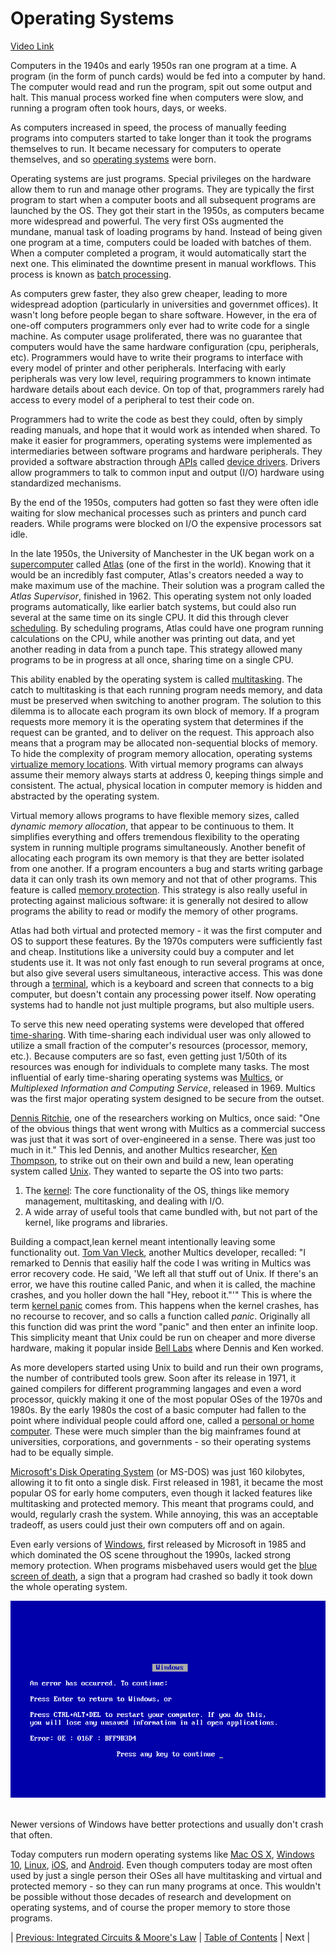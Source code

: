 # Operating Systems
[Video Link](https://youtu.be/26QPDBe-NB8)

Computers in the 1940s and early 1950s ran one program at a time. A program (in the form of punch cards) would be fed into a computer by hand. The computer would read and run the program, spit out some output and halt. This manual process worked fine when computers were slow, and running a program often took hours, days, or weeks.

As computers increased in speed, the process of manually feeding programs into computers started to take longer than it took the programs themselves to run. It became necessary for computers to operate themselves, and so [operating systems](../glossary/README.md#operating-system) were born.

Operating systems are just programs. Special privileges on the hardware allow them to run and manage other programs. They are typically the first program to start when a computer boots and all subsequent programs are launched by the OS. They got their start in the 1950s, as computers became more widespread and powerful. The very first OSs augmented the mundane, manual task of loading programs by hand. Instead of being given one program at a time, computers could be loaded with batches of them. When a computer completed a program, it would automatically start the next one. This eliminated the downtime present in manual workflows. This process is known as [batch processing](../glossary/README.md#batch-processing).

As computers grew faster, they also grew cheaper, leading to more widespread adoption (particularly in universities and governmet offices). It wasn't long before people began to share software. However, in the era of one-off computers programmers only ever had to write code for a single machine. As computer usage proliferated, there was no guarantee that computers would have the same hardware configuration (cpu, peripherals, etc). Programmers would have to write their programs to interface with every model of printer and other peripherals. Interfacing with early peripherals was very low level, requiring programmers to known intimate hardware details about each device. On top of that, programmers rarely had access to every model of a peripheral to test their code on.

Programmers had to write the code as best they could, often by simply reading manuals, and hope that it would work as intended when shared. To make it easier for programmers, operating systems were implemented as intermediaries between software programs and hardware peripherals. They provided a software abstraction through [APIs](../glossary/README.md#api) called [device drivers](../glossary/README.md#device-driver). Drivers allow programmers to talk to common input and output (I/O) hardware using standardized mechanisms.

By the end of the 1950s, computers had gotten so fast they were often idle waiting for slow mechanical processes such as printers and punch card readers. While programs were blocked on I/O the expensive processors sat idle.

In the late 1950s, the University of Manchester in the UK began work on a [supercomputer](../glossary/README.md#supercomputer) called [Atlas](https://en.wikipedia.org/wiki/Atlas_(computer)) (one of the first in the world). Knowing that it would be an incredibly fast computer, Atlas's creators needed a way to make maximum use of the machine. Their solution was a program called the _Atlas Supervisor_, finished in 1962. This operating system not only loaded programs automatically, like earlier batch systems, but could also run several at the same time on its single CPU. It did this through clever [scheduling](../glossary/README.md#scheduling). By scheduling programs, Atlas could have one program running calculations on the CPU, while another was printing out data, and yet another reading in data from a punch tape. This strategy allowed many programs to be in progress at all once, sharing time on a single CPU.

This ability enabled by the operating system is called [multitasking](../glossary/README.md#multitasking). The catch to multitasking is that each running program needs memory, and data must be preserved when switching to another program. The solution to this dilemma is to allocate each program its own block of memory. If a program requests more memory it is the operating system that determines if the request can be granted, and to deliver on the request. This approach also means that a program may be allocated non-sequential blocks of memory. To hide the complexity of program memory allocation, operating systems [virtualize memory locations](../glossary/README.md#virtual-memory). With virtual memory programs can always assume their memory always starts at address 0, keeping things simple and consistent. The actual, physical location in computer memory is hidden and abstracted by the operating system.

Virtual memory allows programs to have flexible memory sizes, called _dynamic memory allocation_, that appear to be continuous to them. It simplifies everything and offers tremendous flexibility to the operating system in running multiple programs simultaneously. Another benefit of allocating each program its own memory is that they are better isolated from one another. If a program encounters a bug and starts writing garbage data it can only trash its own memory and not that of other programs. This feature is called [memory protection](../glossary/README.md#memory-protection). This strategy is also really useful in protecting against malicious software: it is generally not desired to allow programs the ability to read or modify the memory of other programs.

Atlas had both virtual and protected memory - it was the first computer and OS to support these features. By the 1970s computers were sufficiently fast and cheap. Institutions like a university could buy a computer and let students use it. It was not only fast enough to run several programs at once, but also give several users simultaneous, interactive access. This was done through a [terminal](../glossary/README.md#computer-terminal), which is a keyboard and screen that connects to a big computer, but doesn't contain any processing power itself. Now operating systems had to handle not just multiple programs, but also multiple users.

To serve this new need operating systems were developed that offered [time-sharing](../glossary/README.md#time-sharing). With time-sharing each individual user was only allowed to utilize a small fraction of the computer's resources (processor, memory, etc.). Because computers are so fast, even getting just 1/50th of its resources was enough for individuals to complete many tasks. The most influential of early time-sharing operating systems was [Multics](https://en.wikipedia.org/wiki/Multics), or _Multiplexed Information and Computing Service_, released in 1969. Multics was the first major operating system designed to be secure from the outset.

[Dennis Ritchie](https://en.wikipedia.org/wiki/Dennis_Ritchie), one of the researchers working on Multics, once said: "One of the obvious things that went wrong with Multics as a commercial success was just that it was sort of over-engineered in a sense. There was just too much in it." This led Dennis, and another Multics researcher, [Ken Thompson](https://en.wikipedia.org/wiki/Ken_Thompson), to strike out on their own and build a new, lean operating system called [Unix](../glossary/README.md#unix). They wanted to separte the OS into two parts:
1. The [kernel](../glossary/README.md#kernel): The core functionality of the OS, things like memory management, multitasking, and dealing with I/O.
2. A wide array of useful tools that came bundled with, but not part of the kernel, like programs and libraries.

Building a compact,lean kernel meant intentionally leaving some functionality out. [Tom Van Vleck](https://en.wikipedia.org/wiki/Tom_Van_Vleck), another Multics developer, recalled: "I remarked to Dennis that easiliy half the code I was writing in Multics was error recovery code. He said, 'We left all that stuff out of Unix. If there's an error, we have this routine called Panic, and when it is called, the machine crashes, and you holler down the hall "Hey, reboot it."'" This is where the term [kernel panic](https://en.wikipedia.org/wiki/Kernel_panic) comes from. This happens when the kernel crashes, has no recourse to recover, and so calls a function called _panic_. Originally all this function did was print the word "panic" and then enter an infinite loop. This simplicity meant that Unix could be run on cheaper and more diverse hardware, making it popular inside [Bell Labs](https://en.wikipedia.org/wiki/Bell_Labs) where Dennis and Ken worked.

As more developers started using Unix to build and run their own programs, the number of contributed tools grew. Soon after its release in 1971, it gained compilers for different programming langages and even a word processor, quickly making it one of the most popular OSes of the 1970s and 1980s. By the early 1980s the cost of a basic computer had fallen to the point where individual people could afford one, called a [personal or home computer](../glossary/README.md#personal-computer). These were much simpler than the big mainframes found at universities, corporations, and governments - so their operating systems had to be equally simple.

[Microsoft's Disk Operating System](https://en.wikipedia.org/wiki/MS-DOS) (or MS-DOS) was just 160 kilobytes, allowing it to fit onto a single disk. First released in 1981, it became the most popular OS for early home computers, even though it lacked features like multitasking and protected memory. This meant that programs could, and would, regularly crash the system. While annoying, this was an acceptable tradeoff, as users could just their own computers off and on again.

Even early versions of [Windows](https://en.wikipedia.org/wiki/Microsoft_Windows), first released by Microsoft in 1985 and which dominated the OS scene throughout the 1990s, lacked strong memory protection. When programs misbehaved users would get the [blue screen of death](https://en.wikipedia.org/wiki/Blue_screen_of_death), a sign that a program had crashed so badly it took down the whole operating system.

![A blue screen of death, as appears on Windows 9x](./Windows_9X_BSOD.png)
<br /><br />

Newer versions of Windows have better protections and usually don't crash that often.

Today computers run modern operating systems like [Mac OS X](https://en.wikipedia.org/wiki/MacOS), [Windows 10](https://en.wikipedia.org/wiki/Windows_10), [Linux](https://en.wikipedia.org/wiki/Linux), [iOS](https://en.wikipedia.org/wiki/IOS), and [Android](https://en.wikipedia.org/wiki/Android_(operating_system)). Even though computers today are most often used by just a single person their OSes all have multitasking and virtual and protected memory - so they can run many programs at once. This wouldn't be possible without those decades of research and development on operating systems, and of course the proper memory to store those programs.

| [Previous: Integrated Circuits & Moore's Law](../17/README.md) | [Table of Contents](../README.md#table-of-contents) | Next |
